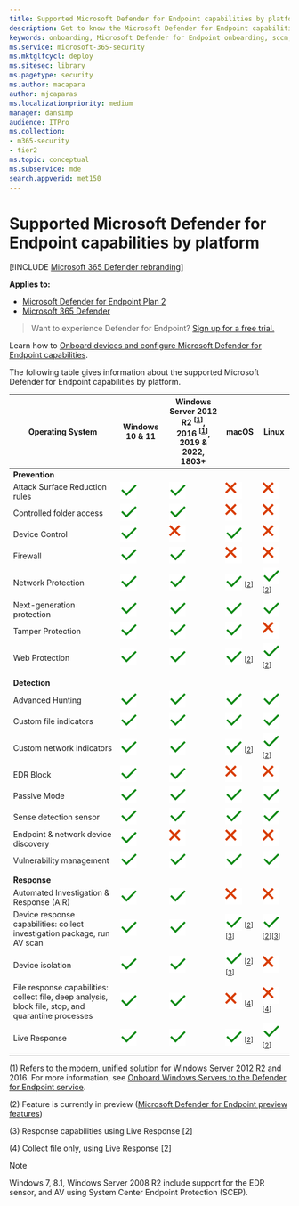 ```yaml
---
title: Supported Microsoft Defender for Endpoint capabilities by platform
description: Get to know the Microsoft Defender for Endpoint capabilities supported for Windows 10 devices, servers, and non-Windows devices.
keywords: onboarding, Microsoft Defender for Endpoint onboarding, sccm, group policy, mdm, local script, detection test
ms.service: microsoft-365-security
ms.mktglfcycl: deploy
ms.sitesec: library
ms.pagetype: security
ms.author: macapara
author: mjcaparas
ms.localizationpriority: medium
manager: dansimp
audience: ITPro
ms.collection: 
- m365-security
- tier2
ms.topic: conceptual
ms.subservice: mde
search.appverid: met150
---
```


# Supported Microsoft Defender for Endpoint capabilities by platform

[!INCLUDE [Microsoft 365 Defender rebranding](../../includes/microsoft-defender.md)]

**Applies to:**
- [Microsoft Defender for Endpoint Plan 2](https://go.microsoft.com/fwlink/p/?linkid=2154037)
- [Microsoft 365 Defender](https://go.microsoft.com/fwlink/?linkid=2118804)

> Want to experience Defender for Endpoint? [Sign up for a free trial.](https://signup.microsoft.com/create-account/signup?products=7f379fee-c4f9-4278-b0a1-e4c8c2fcdf7e&ru=https://aka.ms/MDEp2OpenTrial?ocid=docs-wdatp-onboardconfigure-abovefoldlink)

Learn how to [Onboard devices and configure Microsoft Defender for Endpoint capabilities](onboard-configure.md).

The following table gives information about the supported Microsoft Defender for Endpoint capabilities by platform.

|Operating System  |Windows 10 & 11  |Windows Server 2012 R2 <sup>[[1](#fn1)]</sup>, <br> 2016 <sup>[[1](#fn1)]</sup>, <br> 2019 & 2022, <br> 1803+ |macOS |Linux| 
|---------|---------|---------|---------|---------|
|**Prevention**    |         |         |         |         | 
|Attack Surface Reduction rules     | ![Yes.](images/svg/check-yes.svg)        | ![Yes.](images/svg/check-yes.svg)     |  ![No](images/svg/check-no.svg)       |  ![No](images/svg/check-no.svg)        |
|Controlled folder access     | ![Yes.](images/svg/check-yes.svg)        | ![Yes.](images/svg/check-yes.svg)    |  ![No](images/svg/check-no.svg)       |  ![No](images/svg/check-no.svg)        |
|Device Control     | ![Yes.](images/svg/check-yes.svg)        | ![No](images/svg/check-no.svg)   |  ![Yes.](images/svg/check-yes.svg)       |  ![No](images/svg/check-no.svg)        |  
|Firewall      | ![Yes.](images/svg/check-yes.svg)        | ![Yes.](images/svg/check-yes.svg)    |  ![No](images/svg/check-no.svg)       |  ![No](images/svg/check-no.svg)        |
|Network Protection      | ![Yes.](images/svg/check-yes.svg)        | ![Yes.](images/svg/check-yes.svg)   |  ![Yes.](images/svg/check-yes.svg) <sup>[[2](#fn2)]</sup>       |  ![Yes.](images/svg/check-yes.svg) <sup>[[2](#fn2)]</sup>        |
|Next-generation protection       | ![Yes.](images/svg/check-yes.svg)        | ![Yes.](images/svg/check-yes.svg)  |  ![Yes.](images/svg/check-yes.svg)       |  ![Yes.](images/svg/check-yes.svg)         |
|Tamper Protection        | ![Yes.](images/svg/check-yes.svg)        | ![Yes.](images/svg/check-yes.svg)  |  ![Yes.](images/svg/check-yes.svg)       |  ![No](images/svg/check-no.svg)         |
|Web Protection       | ![Yes.](images/svg/check-yes.svg)        | ![Yes.](images/svg/check-yes.svg)     |  ![Yes.](images/svg/check-yes.svg) <sup>[[2](#fn2)]</sup>       |  ![Yes.](images/svg/check-yes.svg) <sup>[[2](#fn2)]</sup>        |
||||||
|**Detection**     |         |         |         |       |
|Advanced Hunting        | ![Yes.](images/svg/check-yes.svg)        | ![Yes.](images/svg/check-yes.svg) |  ![Yes.](images/svg/check-yes.svg)       |  ![Yes.](images/svg/check-yes.svg)         |
|Custom file indicators         | ![Yes.](images/svg/check-yes.svg)        | ![Yes.](images/svg/check-yes.svg)  |  ![Yes.](images/svg/check-yes.svg)       |  ![Yes.](images/svg/check-yes.svg)         |
|Custom network indicators        | ![Yes.](images/svg/check-yes.svg)        | ![Yes.](images/svg/check-yes.svg)  |  ![Yes.](images/svg/check-yes.svg) <sup>[[2](#fn2)]</sup>       |  ![Yes.](images/svg/check-yes.svg) <sup>[[2](#fn2)]</sup>        |
|EDR Block       | ![Yes.](images/svg/check-yes.svg)        | ![Yes.](images/svg/check-yes.svg)  |  ![No](images/svg/check-no.svg)       |  ![No](images/svg/check-no.svg)        |
|Passive Mode          | ![Yes.](images/svg/check-yes.svg)        | ![Yes.](images/svg/check-yes.svg)  |  ![Yes.](images/svg/check-yes.svg)       |  ![Yes.](images/svg/check-yes.svg)         |
|Sense detection sensor          | ![Yes.](images/svg/check-yes.svg)        | ![Yes.](images/svg/check-yes.svg)   |  ![Yes.](images/svg/check-yes.svg)       |  ![Yes.](images/svg/check-yes.svg)         |
|Endpoint & network device discovery      | ![Yes.](images/svg/check-yes.svg)        | ![No](images/svg/check-no.svg)  |  ![No](images/svg/check-no.svg)       |  ![No](images/svg/check-no.svg)        |
|Vulnerability management          | ![Yes.](images/svg/check-yes.svg)        | ![Yes.](images/svg/check-yes.svg) |  ![Yes.](images/svg/check-yes.svg)       |  ![Yes.](images/svg/check-yes.svg)         |
||||||
|**Response**     |         |         |         ||
|Automated Investigation & Response (AIR)        | ![Yes.](images/svg/check-yes.svg)        | ![Yes.](images/svg/check-yes.svg)  |  ![No](images/svg/check-no.svg)       |  ![No](images/svg/check-no.svg)        |
|Device response capabilities: collect investigation package, run AV scan        | ![Yes.](images/svg/check-yes.svg)        | ![Yes.](images/svg/check-yes.svg)   |  ![Yes.](images/svg/check-yes.svg) <sup>[[2](#fn2)][[3](#fn3)]</sup>       |  ![Yes.](images/svg/check-yes.svg) <sup>[[2](#fn2)][[3](#fn3)]</sup>        |
|Device isolation        | ![Yes.](images/svg/check-yes.svg)        | ![Yes.](images/svg/check-yes.svg)   |  ![Yes.](images/svg/check-yes.svg) <sup>[[2](#fn2)][[3](#fn3)]</sup>       |  ![No](images/svg/check-no.svg)    |
|File response capabilities: collect file, deep analysis, block file, stop, and quarantine processes        | ![Yes.](images/svg/check-yes.svg)        | ![Yes.](images/svg/check-yes.svg)   |  ![No](images/svg/check-no.svg) <sup>[[4](#fn4)]</sup>      |  ![No](images/svg/check-no.svg) <sup>[[4](#fn4)]</sup>    |
|Live Response       | ![Yes.](images/svg/check-yes.svg)        | ![Yes.](images/svg/check-yes.svg) |  ![Yes.](images/svg/check-yes.svg) <sup>[[2](#fn2)]</sup>       |  ![Yes.](images/svg/check-yes.svg) <sup>[[2](#fn2)]</sup>        |


(<a id="fn1">1</a>) Refers to the modern, unified solution for Windows Server 2012 R2 and 2016. For more information, see [Onboard Windows Servers to the Defender for Endpoint service](configure-server-endpoints.md).

(<a id="fn2">2</a>) Feature is currently in preview ([Microsoft Defender for Endpoint preview features](preview.md)) 

(<a id="fn3">3</a>) Response capabilities using Live Response [2] 

(<a id="fn4">4</a>) Collect file only, using Live Response [2]  
>[!NOTE]
>Windows 7, 8.1, Windows Server 2008 R2 include support for the EDR sensor, and AV using System Center Endpoint Protection (SCEP).

